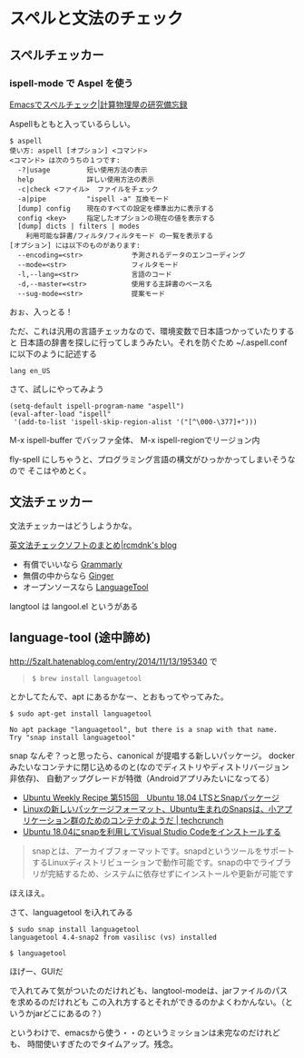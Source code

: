 # スペルと文法のチェック

## スペルチェッカー

### ispell-mode で Aspel を使う

[Emacsでスペルチェック|計算物理屋の研究備忘録](http://keisanbutsuriya.hateblo.jp/entry/2015/02/10/152543)

Aspellもともと入っているらしい。

```
$ aspell
使い方: aspell [オプション] <コマンド>
<コマンド> は次のうちの１つです:
  -?|usage         短い使用方法の表示
  help             詳しい使用方法の表示
  -c|check <ファイル>  ファイルをチェック
  -a|pipe          "ispell -a" 互換モード
  [dump] config    現在のすべての設定を標準出力に表示する
  config <key>     指定したオプションの現在の値を表示する
  [dump] dicts | filters | modes
    利用可能な辞書/フィルタ/フィルタモード の一覧を表示する
[オプション] には以下のものがあります:
  --encoding=<str>            予測されるデータのエンコーディング
  --mode=<str>                フィルタモード
  -l,--lang=<str>             言語のコード
  -d,--master=<str>           使用する主辞書のベース名
  --sug-mode=<str>            提案モード
```

おぉ、入っとる！

ただ、これは汎用の言語チェッカなので、環境変数で日本語つかっていたりすると
日本語の辞書を探しに行ってしまうみたい。それを防ぐため
~/.aspell.conf に以下のように記述する

```
lang en_US
```

さて、試しにやってみよう

```
(setq-default ispell-program-name "aspell")
(eval-after-load "ispell"
 '(add-to-list 'ispell-skip-region-alist '("[^\000-\377]+")))
```

M-x ispell-buffer でバッファ全体、 M-x ispell-regionでリージョン内

fly-spell にしちゃうと、プログラミング言語の構文がひっかかってしまいそうなので
そこはやめとく。

## 文法チェッカー

文法チェッカーはどうしようかな。

[英文法チェックソフトのまとめ|rcmdnk's blog](https://rcmdnk.com/blog/2016/02/22/computer-english/)

* 有償でいいなら [Grammarly](https://www.grammarly.com/)
* 無償の中からなら [Ginger](http://www.getginger.jp/)
* オープンソースなら [LanguageTool](https://www.languagetool.org/)

langtool は langool.el というがある

## language-tool (途中諦め)

http://5zalt.hatenablog.com/entry/2014/11/13/195340 で

> ```
> $ brew install languagetool
> ```

とかしてたんで、apt にあるかなー、とおもってやってみた。

```
$ sudo apt-get install languagetool

No apt package "languagetool", but there is a snap with that name.
Try "snap install languagetool"
```

snap なんぞ？っと思ったら、canonical が提唱する新しいパッケージ。
dockerみたいなコンテナに閉じ込めるのと(なのでディストリやディストリバージョン非依存)、
自動アップグレードが特徴（Androidアプリみたいになってる）

* [Ubuntu Weekly Recipe 第515回　Ubuntu 18.04 LTSとSnapパッケージ](https://gihyo.jp/admin/serial/01/ubuntu-recipe/0515)
* [Linuxの新しいパッケージフォーマット、Ubuntu生まれのSnapsは、小アプリケーション群のためのコンテナのようだ | techcrunch](https://jp.techcrunch.com/2016/06/15/20160614ubuntus-container-style-snap-app-packages-now-work-on-other-linux-distributions/)
* [Ubuntu 18.04にsnapを利用してVisual Studio Codeをインストールする](https://qiita.com/ykmchd/items/707e5460f739c0c775d2)

> snapとは、アーカイブフォーマットです。snapdというツールをサポートするLinuxディストリビューションで動作可能です。snapの中でライブラリが完結するため、システムに依存せずにインストールや更新が可能です

ほえほえ。

さて、languagetool をi入れてみる

```
$ sudo snap install languagetool
languagetool 4.4-snap2 from vasilisc (vs) installed
```

```
$ languagetool
```

ほげー、GUIだ

で入れてみて気がついたのだけれども、langtool-modeは、jarファイルのパスを求めるのだけれども
この入れ方するとそれができるのかよくわかんない。（というかjarどこにあるの？）

というわけで、emacsから使う・・のというミッションは未完なのだけれども、
時間使いすぎたのでタイムアップ。残念。

